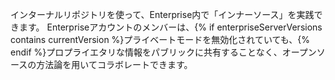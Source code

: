 インターナルリポジトリを使って、Enterprise内で「インナーソース」を実践できます。 Enterpriseアカウントのメンバーは、{% if enterpriseServerVersions contains currentVersion %}プライベートモードを無効化されていても、{% endif %}プロプライエタリな情報をパブリックに共有することなく、オープンソースの方法論を用いてコラボレートできます。
